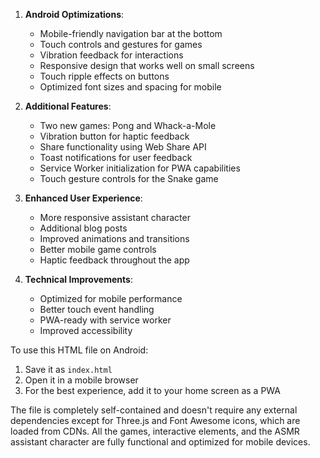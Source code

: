 
1. **Android Optimizations**:
   - Mobile-friendly navigation bar at the bottom
   - Touch controls and gestures for games
   - Vibration feedback for interactions
   - Responsive design that works well on small screens
   - Touch ripple effects on buttons
   - Optimized font sizes and spacing for mobile

2. **Additional Features**:
   - Two new games: Pong and Whack-a-Mole
   - Vibration button for haptic feedback
   - Share functionality using Web Share API
   - Toast notifications for user feedback
   - Service Worker initialization for PWA capabilities
   - Touch gesture controls for the Snake game

3. **Enhanced User Experience**:
   - More responsive assistant character
   - Additional blog posts
   - Improved animations and transitions
   - Better mobile game controls
   - Haptic feedback throughout the app

4. **Technical Improvements**:
   - Optimized for mobile performance
   - Better touch event handling
   - PWA-ready with service worker
   - Improved accessibility

To use this HTML file on Android:

1. Save it as `index.html`
2. Open it in a mobile browser
3. For the best experience, add it to your home screen as a PWA

The file is completely self-contained and doesn't require any external dependencies except for Three.js and Font Awesome icons, which are loaded from CDNs. All the games, interactive elements, and the ASMR assistant character are fully functional and optimized for mobile devices.

